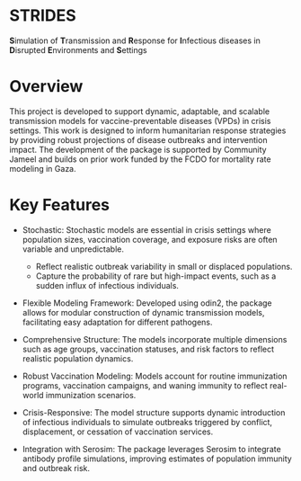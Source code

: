 # STRIDES

**S**imulation of **T**ransmission and **R**esponse for **I**nfectious diseases in **D**isrupted **E**nvironments and **S**ettings

# Overview
This project is developed to support dynamic, adaptable, and scalable transmission models for vaccine-preventable diseases (VPDs) in crisis settings. This work is designed to inform humanitarian response strategies by providing robust projections of disease outbreaks and intervention impact. The development of the package is supported by Community Jameel and builds on prior work funded by the FCDO for mortality rate modeling in Gaza.

# Key Features

- Stochastic: Stochastic models are essential in crisis settings where population sizes, vaccination coverage, and exposure risks are often variable and unpredictable.
	- Reflect realistic outbreak variability in small or displaced populations.
	- Capture the probability of rare but high-impact events, such as a sudden influx of infectious individuals.

- Flexible Modeling Framework: Developed using odin2, the package allows for modular construction of dynamic transmission models, facilitating easy adaptation for different pathogens.

- Comprehensive Structure: The models incorporate multiple dimensions such as age groups, vaccination statuses, and risk factors to reflect realistic population dynamics.

- Robust Vaccination Modeling: Models account for routine immunization programs, vaccination campaigns, and waning immunity to reflect real-world immunization scenarios.

- Crisis-Responsive: The model structure supports dynamic introduction of infectious individuals to simulate outbreaks triggered by conflict, displacement, or cessation of vaccination services.

- Integration with Serosim: The package leverages Serosim to integrate antibody profile simulations, improving estimates of population immunity and outbreak risk.
